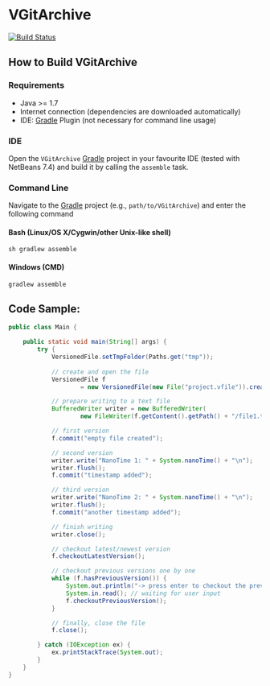 VGitArchive
===========

[![Build Status](https://travis-ci.org/miho/VGitArchive.svg?branch=master)](https://travis-ci.org/miho/VGitArchive)

## How to Build VGitArchive

### Requirements

- Java >= 1.7
- Internet connection (dependencies are downloaded automatically)
- IDE: [Gradle](http://www.gradle.org/) Plugin (not necessary for command line usage)

### IDE

Open the `VGitArchive` [Gradle](http://www.gradle.org/) project in your favourite IDE (tested with NetBeans 7.4) and build it
by calling the `assemble` task.

### Command Line

Navigate to the [Gradle](http://www.gradle.org/) project (e.g., `path/to/VGitArchive`) and enter the following command

#### Bash (Linux/OS X/Cygwin/other Unix-like shell)

    sh gradlew assemble
    
#### Windows (CMD)

    gradlew assemble

## Code Sample:

```java
public class Main {

    public static void main(String[] args) {
        try {
            VersionedFile.setTmpFolder(Paths.get("tmp"));
            
            // create and open the file
            VersionedFile f
                    = new VersionedFile(new File("project.vfile")).create().open();

            // prepare writing to a text file
            BufferedWriter writer = new BufferedWriter(
                    new FileWriter(f.getContent().getPath() + "/file1.txt"));

            // first version
            f.commit("empty file created");

            // second version
            writer.write("NanoTime 1: " + System.nanoTime() + "\n");
            writer.flush();
            f.commit("timestamp added");

            // third version
            writer.write("NanoTime 2: " + System.nanoTime() + "\n");
            writer.flush();
            f.commit("another timestamp added");

            // finish writing
            writer.close();

            // checkout latest/newest version
            f.checkoutLatestVersion();

            // checkout previous versions one by one
            while (f.hasPreviousVersion()) {
                System.out.println("-> press enter to checkout the previous version");
                System.in.read(); // waiting for user input
                f.checkoutPreviousVersion();
            }

            // finally, close the file
            f.close();

        } catch (IOException ex) {
            ex.printStackTrace(System.out);
        }
    }
}
```
